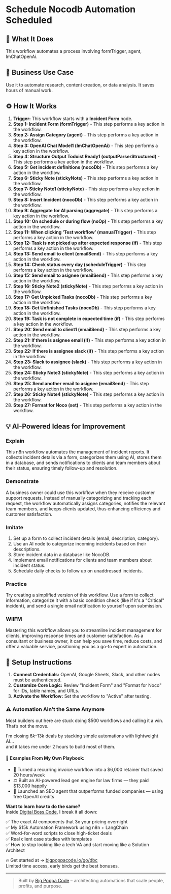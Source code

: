 # Schedule Nocodb Automation Scheduled

## 🚀 What It Does
This workflow automates a process involving formTrigger, agent, lmChatOpenAi.

## 💼 Business Use Case
Use it to automate research, content creation, or data analysis. It saves hours of manual work.

## ⚙️ How It Works
1.  **Trigger:** This workflow starts with a **Incident Form** node.
2. **Step 1: Incident Form (formTrigger)** - This step performs a key action in the workflow.
3. **Step 2: Assign Category (agent)** - This step performs a key action in the workflow.
4. **Step 3: OpenAI Chat Model1 (lmChatOpenAi)** - This step performs a key action in the workflow.
5. **Step 4: Structure Output Todoist Ready1 (outputParserStructured)** - This step performs a key action in the workflow.
6. **Step 5: Get incident definitions (nocoDb)** - This step performs a key action in the workflow.
7. **Step 6: Sticky Note (stickyNote)** - This step performs a key action in the workflow.
8. **Step 7: Sticky Note1 (stickyNote)** - This step performs a key action in the workflow.
9. **Step 8: Insert Incident (nocoDb)** - This step performs a key action in the workflow.
10. **Step 9: Aggregate for AI parsing (aggregate)** - This step performs a key action in the workflow.
11. **Step 10: On schedule or during flow (noOp)** - This step performs a key action in the workflow.
12. **Step 11: When clicking ‘Test workflow’ (manualTrigger)** - This step performs a key action in the workflow.
13. **Step 12: Task is not picked up after expected response (if)** - This step performs a key action in the workflow.
14. **Step 13: Send email to client (emailSend)** - This step performs a key action in the workflow.
15. **Step 14: Check status every day (scheduleTrigger)** - This step performs a key action in the workflow.
16. **Step 15: Send email to asignee (emailSend)** - This step performs a key action in the workflow.
17. **Step 16: Sticky Note2 (stickyNote)** - This step performs a key action in the workflow.
18. **Step 17: Get Unpicked Tasks (nocoDb)** - This step performs a key action in the workflow.
19. **Step 18: Get Unfinished Tasks (nocoDb)** - This step performs a key action in the workflow.
20. **Step 19: Task is not complete in expected time (if)** - This step performs a key action in the workflow.
21. **Step 20: Send email to client1 (emailSend)** - This step performs a key action in the workflow.
22. **Step 21: If there is asignee email (if)** - This step performs a key action in the workflow.
23. **Step 22: If there is assignee slack (if)** - This step performs a key action in the workflow.
24. **Step 23: Slack to assignee (slack)** - This step performs a key action in the workflow.
25. **Step 24: Sticky Note3 (stickyNote)** - This step performs a key action in the workflow.
26. **Step 25: Send another email to asignee (emailSend)** - This step performs a key action in the workflow.
27. **Step 26: Sticky Note4 (stickyNote)** - This step performs a key action in the workflow.
28. **Step 27: Format for Noco (set)** - This step performs a key action in the workflow.

## 💡 AI-Powered Ideas for Improvement
### Explain
This n8n workflow automates the management of incident reports. It collects incident details via a form, categorizes them using AI, stores them in a database, and sends notifications to clients and team members about their status, ensuring timely follow-up and resolution.

### Demonstrate
A business owner could use this workflow when they receive customer support requests. Instead of manually categorizing and tracking each request, the workflow automatically assigns categories, notifies the relevant team members, and keeps clients updated, thus enhancing efficiency and customer satisfaction.

### Imitate
1. Set up a form to collect incident details (email, description, category).
2. Use an AI node to categorize incoming incidents based on their descriptions.
3. Store incident data in a database like NocoDB.
4. Implement email notifications for clients and team members about incident status.
5. Schedule daily checks to follow up on unaddressed incidents.

### Practice
Try creating a simplified version of this workflow. Use a form to collect information, categorize it with a basic condition check (like if it's a "Critical" incident), and send a single email notification to yourself upon submission.

### WIIFM
Mastering this workflow allows you to streamline incident management for clients, improving response times and customer satisfaction. As a consultant or business owner, it can help you save time, reduce costs, and offer a valuable service, positioning you as a go-to expert in automation.

## 🔧 Setup Instructions
1. **Connect Credentials:** OpenAI, Google Sheets, Slack, and other nodes must be authenticated.
2. **Customize Core Logic:** Review "Incident Form" and "Format for Noco" for IDs, table names, and URLs.
3. **Activate the Workflow:** Set the workflow to "Active" after testing.

### ⚠️ Automation Ain’t the Same Anymore

Most builders out here are stuck doing $500 workflows and calling it a win.  
That’s not the move.  

I'm closing $6k–$13k deals by stacking simple automations with lightweight AI...  
and it takes me under 2 hours to build most of them.

#### 🧠 Examples From My Own Playbook:
- 🔁 Turned a recurring invoice workflow into a $6,000 retainer that saved 20 hours/week  
- ⚖️ Built an AI-powered lead gen engine for law firms — they paid $13,000 happily  
- 🚀 Launched an SEO agent that outperforms funded companies — using free OpenAI credits  

**Want to learn how to do the same?**  
Inside [Digital Boss Code](https://bigpoppacode.io/go/dbc), I break it all down:

✅ The exact AI components that 3x your pricing overnight  
✅ My $15k Automation Framework using n8n + LangChain  
✅ Word-for-word scripts to close high-ticket deals  
✅ Real client case studies with templates  
✅ How to stop looking like a tech VA and start moving like a Solution Architect  

🔥 Get started at → [bigpoppacode.io/go/dbc](https://bigpoppacode.io/go/dbc)  
Limited time access, early birds get the best bonuses.

---
> Built by [Big Poppa Code](https://bigpoppacode.io) – architecting automations that scale people, profits, and purpose.
